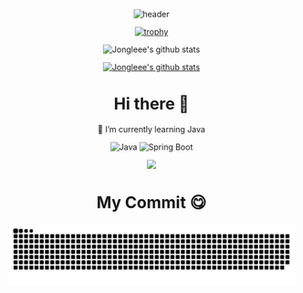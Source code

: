 
<div align="center">

![header](https://capsule-render.vercel.app/api?type=waving&color=4d4c99&height=180&section=header&text=Jonglee&fontSize=90&fontColor=aaaadd&animation=twinkling&fontAlignY=38&desc=Lee%20GilJong&descAlignY=56&descAlign=62)

</div>


<!-- - 🔭 I’m currently working on ...
- 👯 I’m looking to collaborate on ...
- 🤔 I’m looking for help with ...
- 💬 Ask me about ...
- 📫 How to reach me: ...
- 😄 Pronouns: ...
- ⚡ Fun fact: ... -->

<div align="center">
	

[![trophy](https://github-profile-trophy.vercel.app/?username=Jongleee&theme=dracula&row=1&column=5)](https://github.com/ryo-ma/github-profile-trophy)

![Jongleee's github stats](https://github-readme-stats-7hkgzsr7d-jongleee.vercel.app/api?username=Jongleee&show_icons=true&theme=radical)

 [![Jongleee's github stats](https://github-readme-stats-7hkgzsr7d-jongleee.vercel.app/api/top-langs/?username=Jongleee&show_icons=true&hide_border=true&title_color=004386&icon_color=004386&theme=radical)](https://github.com/Jongleee)	



</div>

<div align="center">


# Hi there 👋

 🌱 I’m currently learning Java
 
</div>
     <div class="media"align="center">
	
	
![Java](https://img.shields.io/badge/Java-ED8B00?style=for-the-badge&logo=java&logoColor=white)
![Spring Boot](https://img.shields.io/badge/Spring_Boot-F2F4F9?style=for-the-badge&logo=spring-boot)
<div>
	<a href="https://velog.io/@jongleee/"><img src="https://img.shields.io/badge/Velog-11B48A?style=flat&logo=Vimeo&logoColor=white" height="25px;"/></a>
 
  
   </div>

 

<div align="center">
	
# My Commit 😋
	
![snake gif](https://github.com/Jongleee/Jongleee/blob/output/github-contribution-grid-snake.svg)


